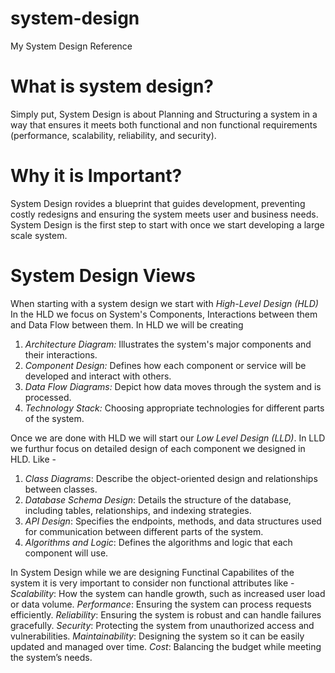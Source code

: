 # system-design
My System Design Reference


# What is system design?

Simply put, System Design is about Planning and Structuring a system in a way that ensures it meets both functional and non functional requirements (performance, scalability, reliability, and security).

# Why it is Important?

System Design rovides a blueprint that guides development, preventing costly redesigns and ensuring the system meets user and business needs. System Design is the first step to start with once we start developing a large scale system.

# System Design Views

When starting with a system design we start with 
*High-Level Design (HLD)* 
In the HLD we focus on System's Components, Interactions between them and Data Flow between them. In HLD we will be creating

1. *Architecture Diagram:* Illustrates the system's major components and their interactions.
2. *Component Design:* Defines how each component or service will be developed and interact with others.
3. *Data Flow Diagrams:* Depict how data moves through the system and is processed.
4. *Technology Stack:* Choosing appropriate technologies for different parts of the system.

Once we are done with HLD we will start our *Low Level Design (LLD)*. In LLD we furthur focus on detailed design of each component we designed in HLD. Like - 
1. *Class Diagrams*: Describe the object-oriented design and relationships between classes.
2. *Database Schema Design*: Details the structure of the database, including tables, relationships, and indexing strategies.
3. *API Design*: Specifies the endpoints, methods, and data structures used for communication between different parts of the system.
4. *Algorithms and Logic*: Defines the algorithms and logic that each component will use.

In System Design while we are designing Functinal Capabilites of the system it is very important to consider non functional attributes like -
*Scalability*: How the system can handle growth, such as increased user load or data volume.
*Performance*: Ensuring the system can process requests efficiently.
*Reliability*: Ensuring the system is robust and can handle failures gracefully.
*Security*: Protecting the system from unauthorized access and vulnerabilities.
*Maintainability*: Designing the system so it can be easily updated and managed over time.
*Cost*: Balancing the budget while meeting the system’s needs.
